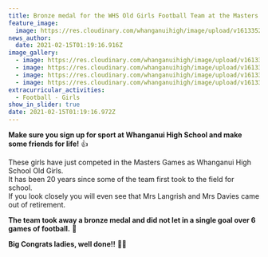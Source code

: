 ```yaml
---
title: Bronze medal for the WHS Old Girls Football Team at the Masters Games!
feature_image:
  image: https://res.cloudinary.com/whanganuihigh/image/upload/v1613352609/News/WHS%20Old%20Girls%20playing%20in%20Masters%20Games%202021/1_Whanganui_High_School_Old_Girls.jpg
news_author:
  date: 2021-02-15T01:19:16.916Z
image_gallery:
  - image: https://res.cloudinary.com/whanganuihigh/image/upload/v1613352608/News/WHS%20Old%20Girls%20playing%20in%20Masters%20Games%202021/2_Whanganui_High_School_Old_Girls.jpg
  - image: https://res.cloudinary.com/whanganuihigh/image/upload/v1613352614/News/WHS%20Old%20Girls%20playing%20in%20Masters%20Games%202021/4_Whanganui_High_School_Old_Girls.png
  - image: https://res.cloudinary.com/whanganuihigh/image/upload/v1613352609/News/WHS%20Old%20Girls%20playing%20in%20Masters%20Games%202021/5_Whanganui_High_School_Old_Girls.jpg
  - image: https://res.cloudinary.com/whanganuihigh/image/upload/v1613352609/News/WHS%20Old%20Girls%20playing%20in%20Masters%20Games%202021/3_Whanganui_High_School_Old_Girls.jpg
extracurricular_activities:
  - Football - Girls
show_in_slider: true
date: 2021-02-15T01:19:16.972Z
---
```

**Make sure you sign up for sport at Whanganui High School and make some friends for life!** 👍 

These girls have just competed in the Masters Games as Whanganui High School Old Girls.  
It has been 20 years since some of the team first took to the field for school.  
If you look closely you will even see that Mrs Langrish and Mrs Davies came out of retirement.  

**The team took away a bronze medal and did not let in a single goal over 6 games of football.** 🥳  

**Big Congrats ladies, well done!!** 👏👏